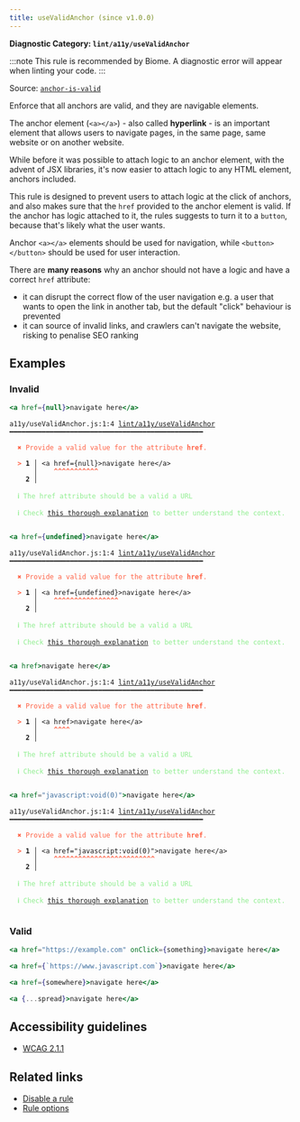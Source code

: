 ```yaml
---
title: useValidAnchor (since v1.0.0)
---
```


**Diagnostic Category: `lint/a11y/useValidAnchor`**

:::note
This rule is recommended by Biome. A diagnostic error will appear when linting your code.
:::

Source: <a href="https://github.com/jsx-eslint/eslint-plugin-jsx-a11y/blob/main/docs/rules/anchor-is-valid.md" target="_blank"><code>anchor-is-valid</code></a>

Enforce that all anchors are valid, and they are navigable elements.

The anchor element (`<a></a>`) - also called **hyperlink** - is an important element
that allows users to navigate pages, in the same page, same website or on another website.

While before it was possible to attach logic to an anchor element, with the advent of JSX libraries,
it's now  easier to attach logic to any HTML element, anchors included.

This rule is designed to prevent users to attach logic at the click of anchors, and also makes
sure that the `href` provided to the anchor element is valid. If the anchor has logic attached to it,
the rules suggests to turn it to a `button`, because that's likely what the user wants.

Anchor `<a></a>` elements should be used for navigation, while `<button></button>` should be
used for user interaction.

There are **many reasons** why an anchor should not have a logic and have a correct `href` attribute:

- it can disrupt the correct flow of the user navigation e.g. a user that wants to open the link
in another tab, but the default "click" behaviour is prevented
- it can source of invalid links, and crawlers can't navigate the website, risking to penalise
SEO ranking

## Examples

### Invalid

```jsx
<a href={null}>navigate here</a>
```

<pre class="language-text"><code class="language-text">a11y/useValidAnchor.js:1:4 <a href="https://biomejs.dev/linter/rules/use-valid-anchor">lint/a11y/useValidAnchor</a> ━━━━━━━━━━━━━━━━━━━━━━━━━━━━━━━━━━━━━━━━━━━━━━━━

<strong><span style="color: Tomato;">  </span></strong><strong><span style="color: Tomato;">✖</span></strong> <span style="color: Tomato;">Provide a valid value for the attribute </span><span style="color: Tomato;"><strong>href</strong></span><span style="color: Tomato;">.</span>
  
<strong><span style="color: Tomato;">  </span></strong><strong><span style="color: Tomato;">&gt;</span></strong> <strong>1 │ </strong>&lt;a href={null}&gt;navigate here&lt;/a&gt;
   <strong>   │ </strong>   <strong><span style="color: Tomato;">^</span></strong><strong><span style="color: Tomato;">^</span></strong><strong><span style="color: Tomato;">^</span></strong><strong><span style="color: Tomato;">^</span></strong><strong><span style="color: Tomato;">^</span></strong><strong><span style="color: Tomato;">^</span></strong><strong><span style="color: Tomato;">^</span></strong><strong><span style="color: Tomato;">^</span></strong><strong><span style="color: Tomato;">^</span></strong><strong><span style="color: Tomato;">^</span></strong><strong><span style="color: Tomato;">^</span></strong>
    <strong>2 │ </strong>
  
<strong><span style="color: lightgreen;">  </span></strong><strong><span style="color: lightgreen;">ℹ</span></strong> <span style="color: lightgreen;">The href attribute should be a valid a URL</span>
  
<strong><span style="color: lightgreen;">  </span></strong><strong><span style="color: lightgreen;">ℹ</span></strong> <span style="color: lightgreen;">Check </span><span style="color: lightgreen;"><a href="https://marcysutton.com/links-vs-buttons-in-modern-web-applications">this thorough explanation</a></span><span style="color: lightgreen;"> to better understand the context.</span>
  
</code></pre>

```jsx
<a href={undefined}>navigate here</a>
```

<pre class="language-text"><code class="language-text">a11y/useValidAnchor.js:1:4 <a href="https://biomejs.dev/linter/rules/use-valid-anchor">lint/a11y/useValidAnchor</a> ━━━━━━━━━━━━━━━━━━━━━━━━━━━━━━━━━━━━━━━━━━━━━━━━

<strong><span style="color: Tomato;">  </span></strong><strong><span style="color: Tomato;">✖</span></strong> <span style="color: Tomato;">Provide a valid value for the attribute </span><span style="color: Tomato;"><strong>href</strong></span><span style="color: Tomato;">.</span>
  
<strong><span style="color: Tomato;">  </span></strong><strong><span style="color: Tomato;">&gt;</span></strong> <strong>1 │ </strong>&lt;a href={undefined}&gt;navigate here&lt;/a&gt;
   <strong>   │ </strong>   <strong><span style="color: Tomato;">^</span></strong><strong><span style="color: Tomato;">^</span></strong><strong><span style="color: Tomato;">^</span></strong><strong><span style="color: Tomato;">^</span></strong><strong><span style="color: Tomato;">^</span></strong><strong><span style="color: Tomato;">^</span></strong><strong><span style="color: Tomato;">^</span></strong><strong><span style="color: Tomato;">^</span></strong><strong><span style="color: Tomato;">^</span></strong><strong><span style="color: Tomato;">^</span></strong><strong><span style="color: Tomato;">^</span></strong><strong><span style="color: Tomato;">^</span></strong><strong><span style="color: Tomato;">^</span></strong><strong><span style="color: Tomato;">^</span></strong><strong><span style="color: Tomato;">^</span></strong><strong><span style="color: Tomato;">^</span></strong>
    <strong>2 │ </strong>
  
<strong><span style="color: lightgreen;">  </span></strong><strong><span style="color: lightgreen;">ℹ</span></strong> <span style="color: lightgreen;">The href attribute should be a valid a URL</span>
  
<strong><span style="color: lightgreen;">  </span></strong><strong><span style="color: lightgreen;">ℹ</span></strong> <span style="color: lightgreen;">Check </span><span style="color: lightgreen;"><a href="https://marcysutton.com/links-vs-buttons-in-modern-web-applications">this thorough explanation</a></span><span style="color: lightgreen;"> to better understand the context.</span>
  
</code></pre>

```jsx
<a href>navigate here</a>
```

<pre class="language-text"><code class="language-text">a11y/useValidAnchor.js:1:4 <a href="https://biomejs.dev/linter/rules/use-valid-anchor">lint/a11y/useValidAnchor</a> ━━━━━━━━━━━━━━━━━━━━━━━━━━━━━━━━━━━━━━━━━━━━━━━━

<strong><span style="color: Tomato;">  </span></strong><strong><span style="color: Tomato;">✖</span></strong> <span style="color: Tomato;">Provide a valid value for the attribute </span><span style="color: Tomato;"><strong>href</strong></span><span style="color: Tomato;">.</span>
  
<strong><span style="color: Tomato;">  </span></strong><strong><span style="color: Tomato;">&gt;</span></strong> <strong>1 │ </strong>&lt;a href&gt;navigate here&lt;/a&gt;
   <strong>   │ </strong>   <strong><span style="color: Tomato;">^</span></strong><strong><span style="color: Tomato;">^</span></strong><strong><span style="color: Tomato;">^</span></strong><strong><span style="color: Tomato;">^</span></strong>
    <strong>2 │ </strong>
  
<strong><span style="color: lightgreen;">  </span></strong><strong><span style="color: lightgreen;">ℹ</span></strong> <span style="color: lightgreen;">The href attribute should be a valid a URL</span>
  
<strong><span style="color: lightgreen;">  </span></strong><strong><span style="color: lightgreen;">ℹ</span></strong> <span style="color: lightgreen;">Check </span><span style="color: lightgreen;"><a href="https://marcysutton.com/links-vs-buttons-in-modern-web-applications">this thorough explanation</a></span><span style="color: lightgreen;"> to better understand the context.</span>
  
</code></pre>

```jsx
<a href="javascript:void(0)">navigate here</a>
```

<pre class="language-text"><code class="language-text">a11y/useValidAnchor.js:1:4 <a href="https://biomejs.dev/linter/rules/use-valid-anchor">lint/a11y/useValidAnchor</a> ━━━━━━━━━━━━━━━━━━━━━━━━━━━━━━━━━━━━━━━━━━━━━━━━

<strong><span style="color: Tomato;">  </span></strong><strong><span style="color: Tomato;">✖</span></strong> <span style="color: Tomato;">Provide a valid value for the attribute </span><span style="color: Tomato;"><strong>href</strong></span><span style="color: Tomato;">.</span>
  
<strong><span style="color: Tomato;">  </span></strong><strong><span style="color: Tomato;">&gt;</span></strong> <strong>1 │ </strong>&lt;a href=&quot;javascript:void(0)&quot;&gt;navigate here&lt;/a&gt;
   <strong>   │ </strong>   <strong><span style="color: Tomato;">^</span></strong><strong><span style="color: Tomato;">^</span></strong><strong><span style="color: Tomato;">^</span></strong><strong><span style="color: Tomato;">^</span></strong><strong><span style="color: Tomato;">^</span></strong><strong><span style="color: Tomato;">^</span></strong><strong><span style="color: Tomato;">^</span></strong><strong><span style="color: Tomato;">^</span></strong><strong><span style="color: Tomato;">^</span></strong><strong><span style="color: Tomato;">^</span></strong><strong><span style="color: Tomato;">^</span></strong><strong><span style="color: Tomato;">^</span></strong><strong><span style="color: Tomato;">^</span></strong><strong><span style="color: Tomato;">^</span></strong><strong><span style="color: Tomato;">^</span></strong><strong><span style="color: Tomato;">^</span></strong><strong><span style="color: Tomato;">^</span></strong><strong><span style="color: Tomato;">^</span></strong><strong><span style="color: Tomato;">^</span></strong><strong><span style="color: Tomato;">^</span></strong><strong><span style="color: Tomato;">^</span></strong><strong><span style="color: Tomato;">^</span></strong><strong><span style="color: Tomato;">^</span></strong><strong><span style="color: Tomato;">^</span></strong><strong><span style="color: Tomato;">^</span></strong>
    <strong>2 │ </strong>
  
<strong><span style="color: lightgreen;">  </span></strong><strong><span style="color: lightgreen;">ℹ</span></strong> <span style="color: lightgreen;">The href attribute should be a valid a URL</span>
  
<strong><span style="color: lightgreen;">  </span></strong><strong><span style="color: lightgreen;">ℹ</span></strong> <span style="color: lightgreen;">Check </span><span style="color: lightgreen;"><a href="https://marcysutton.com/links-vs-buttons-in-modern-web-applications">this thorough explanation</a></span><span style="color: lightgreen;"> to better understand the context.</span>
  
</code></pre>

### Valid

```jsx
<a href="https://example.com" onClick={something}>navigate here</a>
```

```jsx
<a href={`https://www.javascript.com`}>navigate here</a>
```

```jsx
<a href={somewhere}>navigate here</a>
```

```jsx
<a {...spread}>navigate here</a>
```

## Accessibility guidelines

- [WCAG 2.1.1](https://www.w3.org/WAI/WCAG21/Understanding/keyboard)

## Related links

- [Disable a rule](/linter/#disable-a-lint-rule)
- [Rule options](/linter/#rule-options)
